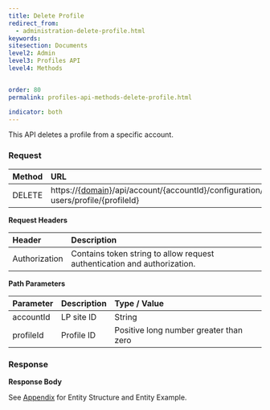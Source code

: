 ```yaml
---
title: Delete Profile
redirect_from:
  - administration-delete-profile.html
keywords:
sitesection: Documents
level2: Admin
level3: Profiles API
level4: Methods


order: 80
permalink: profiles-api-methods-delete-profile.html

indicator: both
---
```


This API deletes a profile from a specific account.

### Request

| Method | URL|
 |:----- | :---- |
 |DELETE | https://[{domain}](/agent-domain-domain-api.html)/api/account/{accountId}/configuration/le-users/profile/{profileId} |

**Request Headers**

 |Header | Description |
 |:-------  | :------------- |
 |Authorization | Contains token string to allow request authentication and authorization. |

**Path Parameters**

 |Parameter|  Description | Type / Value |
 |:----------- | :-------------  |:------------- |
 |accountId | LP site ID  | String  |
 |profileId | Profile ID  | Positive long number greater than zero |

### Response

**Response Body**

See [Appendix](aadministration-profiles-appendix.html) for Entity Structure and Entity Example.
